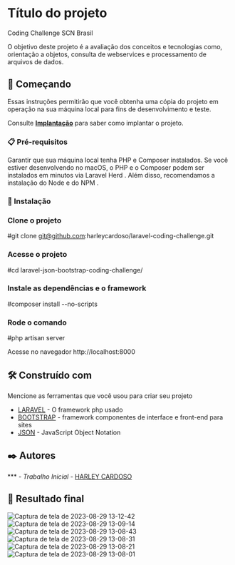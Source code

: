 # Título do projeto

Coding Challenge SCN Brasil

O objetivo deste projeto é a avaliação dos conceitos e tecnologias como, orientação a objetos, consulta de webservices e processamento de arquivos de dados.

## 🚀 Começando

Essas instruções permitirão que você obtenha uma cópia do projeto em operação na sua máquina local para fins de desenvolvimento e teste.

Consulte **[Implantação](https://laravel.com/docs/10.x/installation)** para saber como implantar o projeto.

### 📋 Pré-requisitos

Garantir que sua máquina local tenha PHP e Composer instalados. Se você estiver desenvolvendo no macOS, o PHP e o Composer podem ser instalados em minutos via Laravel Herd . Além disso, recomendamos a instalação do Node e do NPM .

### 🔧 Instalação

### Clone o projeto
#git clone git@github.com:harleycardoso/laravel-coding-challenge.git

### Acesse o projeto
#cd laravel-json-bootstrap-coding-challenge/

### Instale as dependências e o framework
#composer install --no-scripts

### Rode o comando 
#php artisan server

Acesse no navegador http://localhost:8000

## 🛠️ Construído com

Mencione as ferramentas que você usou para criar seu projeto

* [LARAVEL](https://laravel.com/) - O framework php usado
* [BOOTSTRAP](https://getbootstrap.com/) - framework componentes de interface e front-end para sites
* [JSON](https://www.json.org/json-pt.html) - JavaScript Object Notation

## ✒️ Autores

*** - *Trabalho Inicial* - [HARLEY CARDOSO](https://github.com/harleycardoso)


## 🎁 Resultado final

![Captura de tela de 2023-08-29 13-12-42](https://github.com/harleycardoso/laravel-json-bootstrap-coding-challenge/assets/109467088/68efa5d1-260a-4db2-9dd8-ca42cb2c7b55)
![Captura de tela de 2023-08-29 13-09-14](https://github.com/harleycardoso/laravel-json-bootstrap-coding-challenge/assets/109467088/dbbb7986-ccad-4101-8c17-0343ef272802)
![Captura de tela de 2023-08-29 13-08-43](https://github.com/harleycardoso/laravel-json-bootstrap-coding-challenge/assets/109467088/98b7848b-5e57-479b-b019-408903a9ec8f)
![Captura de tela de 2023-08-29 13-08-31](https://github.com/harleycardoso/laravel-json-bootstrap-coding-challenge/assets/109467088/fd647872-f482-4340-a4a0-208f2fd0eb34)
![Captura de tela de 2023-08-29 13-08-21](https://github.com/harleycardoso/laravel-json-bootstrap-coding-challenge/assets/109467088/7430330f-004a-48d4-a04d-be1181e3ece5)
![Captura de tela de 2023-08-29 13-08-01](https://github.com/harleycardoso/laravel-json-bootstrap-coding-challenge/assets/109467088/5b572ba0-aa30-4f1b-8f7e-5fb09c8c3d7a)

